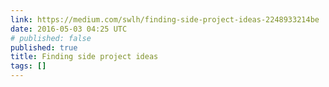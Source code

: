 ```yaml
---
link: https://medium.com/swlh/finding-side-project-ideas-2248933214be
date: 2016-05-03 04:25 UTC
# published: false
published: true
title: Finding side project ideas
tags: []
---
```



